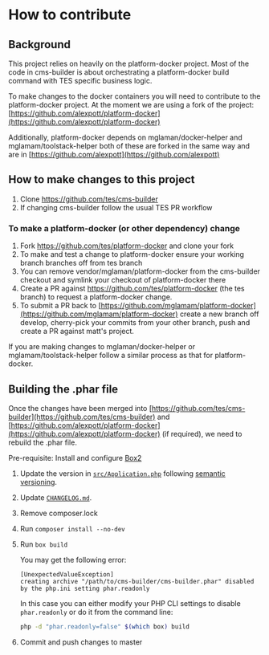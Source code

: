 # How to contribute
## Background
This project relies on heavily on the platform-docker project. Most of the code in cms-builder is about orchestrating a platform-docker build command with TES specific business logic.

To make changes to the docker containers you will need to contribute to the platform-docker project. At the moment we are using a fork of the project: [https://github.com/alexpott/platform-docker](https://github.com/alexpott/platform-docker)

Additionally, platform-docker depends on mglaman/docker-helper and mglamam/toolstack-helper both of these are forked in the same way and are in [https://github.com/alexpott](https://github.com/alexpott)

## How to make changes to this project
1. Clone https://github.com/tes/cms-builder
1. If changing cms-builder follow the usual TES PR workflow

### To make a platform-docker (or other dependency) change
1. Fork https://github.com/tes/platform-docker and clone your fork
1. To make and test a change to platform-docker ensure your working branch branches off from tes branch
1. You can remove vendor/mglaman/platform-docker from the cms-builder checkout and symlink your checkout of platform-docker there
1. Create a PR against https://github.com/tes/platform-docker (the tes branch) to request a platform-docker change.
1. To submit a PR back to [https://github.com/mglamam/platform-docker](https://github.com/mglamam/platform-docker) create a new branch off develop, cherry-pick your commits from your other branch, push and create a PR against matt's project.

If you are making changes to mglaman/docker-helper or mglamam/toolstack-helper follow a similar process as that for platform-docker.

## Building the .phar file
Once the changes have been merged into [https://github.com/tes/cms-builder](https://github.com/tes/cms-builder) and [https://github.com/alexpott/platform-docker](https://github.com/alexpott/platform-docker) (if required), we need to rebuild the .phar file.

Pre-requisite: Install and configure [Box2](https://github.com/box-project/box2)

1. Update the version in [`src/Application.php`](src/Application.php) following [semantic versioning].
1. Update [`CHANGELOG.md`](CHANGELOG.md).
1. Remove composer.lock
1. Run `composer install --no-dev`
1. Run `box build`
   
   You may get the following error:
   ```
   [UnexpectedValueException]
   creating archive "/path/to/cms-builder/cms-builder.phar" disabled by the php.ini setting phar.readonly
   ```
   In this case you can either modify your PHP CLI settings to disable `phar.readonly` or do it from the command line:
   ```bash
   php -d "phar.readonly=false" $(which box) build
   ```
1. Commit and push changes to master

[semantic versioning]: https://semver.org/